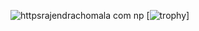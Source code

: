 ![httpsrajendrachomala com np](https://github.com/user-attachments/assets/438f4692-7a15-44d3-b0d4-db025d42284e)
[![trophy](https://github-profile-trophy.vercel.app/?username=ryo-ma&theme=onedark)]

